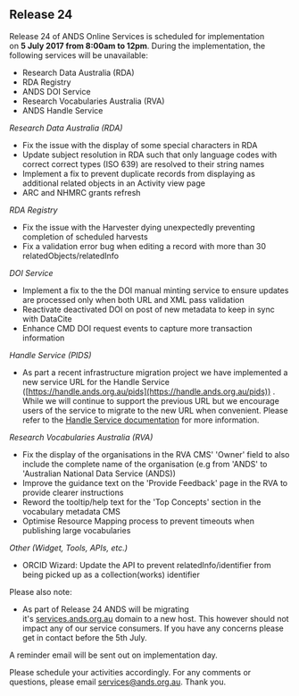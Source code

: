 ## Release 24
Release 24 of ANDS Online Services is scheduled for implementation on **5 July 2017 from 8:00am to 12pm**. During the implementation, the following services will be unavailable:

*   Research Data Australia (RDA)
*   RDA Registry
*   ANDS DOI Service
*   Research Vocabularies Australia (RVA)
*   ANDS Handle Service

*Research Data Australia (RDA)*
*   Fix the issue with the display of some special characters in RDA
*   Update subject resolution in RDA such that only language codes with correct correct types (ISO 639) are resolved to their string names
*   Implement a fix to prevent duplicate records from displaying as additional related objects in an Activity view page
*   ARC and NHMRC grants refresh

*RDA Registry*
*   Fix the issue with the Harvester dying unexpectedly preventing completion of scheduled harvests 
*   Fix a validation error bug when editing a record with more than 30 relatedObjects/relatedInfo

*DOI Service*
*   Implement a fix to the the DOI manual minting service to ensure updates are processed only when both URL and XML pass validation
*   Reactivate deactivated DOI on post of new metadata to keep in sync with DataCite
*   Enhance CMD DOI request events to capture more transaction information 

*Handle Service (PIDS)*
*   As part a recent infrastructure migration project we have implemented a new service URL for the Handle Service ([https://handle.ands.org.au/pids](https://handle.ands.org.au/pids)) . While we will continue to support the previous URL but we encourage users of the service to migrate to the new URL when convenient. Please refer to the [Handle Service documentation](https://documentation.ands.org.au/display/DOC/Basic+Service+Information) for more information.

*Research Vocabularies Australia (RVA)*
*   Fix the display of the organisations in the RVA CMS' 'Owner' field to also include the complete name of the organisation (e.g from 'ANDS' to 'Australian National Data Service (ANDS)) 
*   Improve the guidance text on the 'Provide Feedback' page in the RVA to provide clearer instructions 
*   Reword the tooltip/help text for the 'Top Concepts' section in the vocabulary metadata CMS 
*   Optimise Resource Mapping process to prevent timeouts when publishing large vocabularies 

*Other (Widget, Tools, APIs, etc.)*
*   ORCID Wizard: Update the API to prevent relatedInfo/identifier from being picked up as a collection(works) identifier 

Please also note: 
*   As part of Release 24 ANDS will be migrating it's [services.ands.org.au](http://services.ands.org.au/) domain to a new host. This however should not impact any of our service consumers. If you have any concerns please get in contact before the 5th July. 

A reminder email will be sent out on implementation day.

Please schedule your activities accordingly. For any comments or questions, please email [services@ands.org.au](mailto:services@ands.org.au). Thank you.